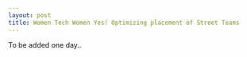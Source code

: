 ```yaml
---
layout: post
title: Women Tech Women Yes! Optimizing placement of Street Teams
---
```


To be added one day..
